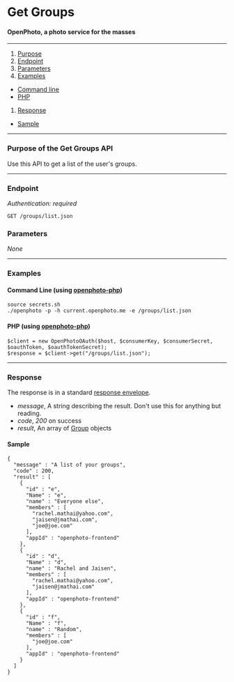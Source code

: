 Get Groups
=======================
#### OpenPhoto, a photo service for the masses

----------------------------------------

1. [Purpose][purpose]
1. [Endpoint][endpoint]
1. [Parameters][parameters]
1. [Examples][examples]
  * [Command line][example-cli]
  * [PHP][example-php]
1. [Response][response]
  * [Sample][sample]

----------------------------------------

<a name="purpose"></a>
### Purpose of the Get Groups API

Use this API to get a list of the user's groups.

----------------------------------------

<a name="endpoint"></a>
### Endpoint

_Authentication: required_

    GET /groups/list.json

<a name="parameters"></a>
### Parameters

_None_

----------------------------------------

<a name="examples"></a>
### Examples

<a name="example-cli"></a>
#### Command Line (using [openphoto-php][openphoto-php])

    source secrets.sh
    ./openphoto -p -h current.openphoto.me -e /groups/list.json

<a name="example-php"></a>
#### PHP (using [openphoto-php][openphoto-php])

    $client = new OpenPhotoOAuth($host, $consumerKey, $consumerSecret, $oauthToken, $oauthTokenSecret);
    $response = $client->get("/groups/list.json");

----------------------------------------

<a name="response"></a>
### Response

The response is in a standard [response envelope](http://theopenphotoproject.org/documentation/api/Envelope).

* _message_, A string describing the result. Don't use this for anything but reading.
* _code_, _200_ on success
* _result_, An array of [Group][Group] objects

<a name="sample"></a>
#### Sample

    {
      "message" : "A list of your groups",
      "code" : 200,
      "result" : [
        {
          "id" : "e",
          "Name" : "e",
          "name" : "Everyone else",
          "members" : [
            "rachel.mathai@yahoo.com",
            "jaisen@jmathai.com",
            "joe@joe.com"
          ],
          "appId" : "openphoto-frontend"
        },
        {
          "id" : "d",
          "Name" : "d",
          "name" : "Rachel and Jaisen",
          "members" : [
            "rachel.mathai@yahoo.com",
            "jaisen@jmathai.com"
          ],
          "appId" : "openphoto-frontend"
        },
        {
          "id" : "f",
          "Name" : "f",
          "name" : "Random",
          "members" : [
            "joe@joe.com"
          ],
          "appId" : "openphoto-frontend"
        }
      ]
    }


[Group]: ../schemas/Group.markdown
[purpose]: #purpose
[endpoint]: #endpoint
[parameters]: #parameters
[examples]: #examples
[example-cli]: #example-cli
[example-php]: #example-php
[response]: #response
[sample]: #sample
[openphoto-php]: https://github.com/openphoto/openphoto-php
